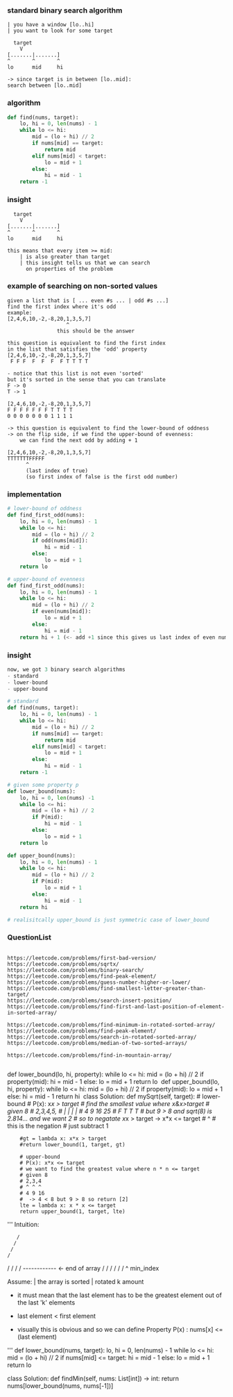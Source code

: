 

### standard binary search algorithm
```
| you have a window [lo..hi]
| you want to look for some target

  target
    V
[.......|.......]
^       ^       ^
lo      mid     hi

-> since target is in between [lo..mid]:
search between [lo..mid]
```
### algorithm
```python
def find(nums, target):
    lo, hi = 0, len(nums) - 1
    while lo <= hi:
        mid = (lo + hi) // 2
        if nums[mid] == target:
            return mid
        elif nums[mid] < target:
            lo = mid + 1
        else:
            hi = mid - 1
    return -1
```

### insight
```
  target
    V
[.......|.......]
^       ^       ^
lo      mid     hi

this means that every item >= mid:
    | is also greater than target
    | this insight tells us that we can search
      on properties of the problem

```

### example of searching on non-sorted values
```
given a list that is [ ... even #s ... | odd #s ...]
find the first index where it's odd
example:
[2,4,6,10,-2,-8,20,1,3,5,7]
                   ^
                this should be the answer

this question is equivalent to find the first index
in the list that satisfies the 'odd' property
[2,4,6,10,-2,-8,20,1,3,5,7]
 F F F  F  F  F  F T T T T

- notice that this list is not even 'sorted'
but it's sorted in the sense that you can translate
F -> 0
T -> 1

[2,4,6,10,-2,-8,20,1,3,5,7]
F F F F F F F T T T T
0 0 0 0 0 0 0 1 1 1 1

-> this question is equivalent to find the lower-bound of oddness
-> on the flip side, if we find the upper-bound of evenness:
    we can find the next odd by adding + 1

[2,4,6,10,-2,-8,20,1,3,5,7]
TTTTTTTFFFFF
      ^
      (last index of true)
      (so first index of false is the first odd number)

```

### implementation
```python
# lower-bound of oddness
def find_first_odd(nums):
    lo, hi = 0, len(nums) - 1
    while lo <= hi:
        mid = (lo + hi) // 2
        if odd(nums[mid]):
            hi = mid - 1
        else:
            lo = mid + 1
    return lo

# upper-bound of evenness
def find_first_odd(nums):
    lo, hi = 0, len(nums) - 1
    while lo <= hi:
        mid = (lo + hi) // 2
        if even(nums[mid]):
            lo = mid + 1
        else:
            hi = mid - 1
    return hi + 1 (<- add +1 since this gives us last index of even number)

```

### insight
```python
now, we got 3 binary search algorithms
- standard
- lower-bound
- upper-bound

# standard
def find(nums, target):
    lo, hi = 0, len(nums) - 1
    while lo <= hi:
        mid = (lo + hi) // 2
        if nums[mid] == target:
            return mid
        elif nums[mid] < target:
            lo = mid + 1
        else:
            hi = mid - 1
    return -1

# given some property p
def lower_bound(nums):
    lo, hi = 0, len(nums) -1
    while lo <= hi:
        mid = (lo + hi) // 2
        if P(mid):
            hi = mid - 1
        else:
            lo = mid + 1
    return lo

def upper_bound(nums):
    lo, hi = 0, len(nums) - 1
    while lo <= hi:
        mid = (lo + hi) // 2
        if P(mid):
            lo = mid + 1
        else:
            hi = mid - 1
    return hi

# realisitcally upper_bound is just symmetric case of lower_bound

```


### QuestionList
```

https://leetcode.com/problems/first-bad-version/
https://leetcode.com/problems/sqrtx/
https://leetcode.com/problems/binary-search/
https://leetcode.com/problems/find-peak-element/
https://leetcode.com/problems/guess-number-higher-or-lower/
https://leetcode.com/problems/find-smallest-letter-greater-than-target/
https://leetcode.com/problems/search-insert-position/
https://leetcode.com/problems/find-first-and-last-position-of-element-in-sorted-array/

https://leetcode.com/problems/find-minimum-in-rotated-sorted-array/
https://leetcode.com/problems/find-peak-element/
https://leetcode.com/problems/search-in-rotated-sorted-array/
https://leetcode.com/problems/median-of-two-sorted-arrays/

https://leetcode.com/problems/find-in-mountain-array/


```

def lower_bound(lo, hi, property):
    while lo <= hi:
        mid = (lo + hi) // 2
        if property(mid):
            hi = mid - 1
        else:
            lo = mid + 1
    return lo
​
def upper_bound(lo, hi, property):
    while lo <= hi:
        mid = (lo + hi) // 2
        if property(mid):
            lo = mid + 1
        else:
            hi = mid - 1
    return hi
​
class Solution:
    def mySqrt(self, target):
        # lower-bound
        # P(x): x*x > target
        # find the smallest value where x&x>target
        # given 8
        # 2,3,4,5,
        # | | | |
        # 4 9 16 25
        # F T T T
        # but 9 > 8 and sqrt(8) is 2.814... and we want 2
        # so to negatate x*x > target -> x*x <= target
        #                                     ^ 
        #                                   this is the negation
        # just subtract 1
        
        #gt = lambda x: x*x > target
        #return lower_bound(1, target, gt)
        
        # upper-bound
        # P(x): x*x <= target
        # we want to find the greatest value where n * n <= target
        # given 8
        # 2,3,4
        # ^ ^ ^
        # 4 9 16
        #  -> 4 < 8 but 9 > 8 so return [2]
        lte = lambda x: x * x <= target
        return upper_bound(1, target, lte)

'''
Intuition:


       / 
      / 
     /
    /
   /
  /
 /
/
------------ <- end of array
            /
           /
          /
         /
        /
       /
       ^ 
      min_index

Assume:
  | the array is sorted
  | rotated k amount 

- it must mean that the last element has to be the
greatest element out of the last 'k' elements
- last element < first element

- visually this is obvious and so we can define 
Property P(x) : nums[x] <= (last element)

'''
def lower_bound(nums, target):
    lo, hi = 0, len(nums) - 1
    while lo <= hi:
        mid = (lo + hi) // 2
        if nums[mid] <= target:
            hi = mid - 1
        else:
            lo = mid + 1
    return lo

class Solution:
    def findMin(self, nums: List[int]) -> int:
        return nums[lower_bound(nums, nums[-1])]